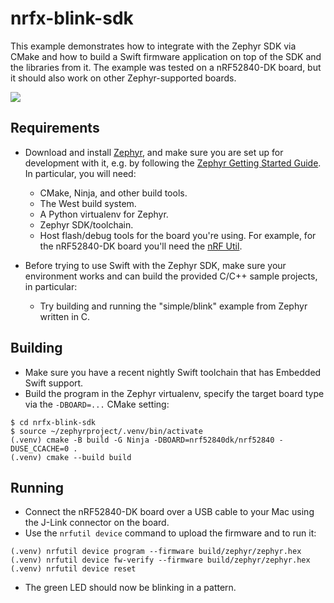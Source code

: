 # nrfx-blink-sdk

This example demonstrates how to integrate with the Zephyr SDK via CMake and how to build a Swift firmware application on top of the SDK and the libraries from it. The example was tested on a nRF52840-DK board, but it should also work on other Zephyr-supported boards.

<img src="https://github.com/apple/swift-embedded-examples/assets/1186214/ae3ff153-dd33-4460-8a08-4eac442bf7b0">

## Requirements

- Download and install [Zephyr](https://docs.zephyrproject.org/latest/), and make sure you are set up for development with it, e.g. by following the [Zephyr Getting Started Guide](https://docs.zephyrproject.org/latest/develop/getting_started/index.html). In particular, you will need:
  - CMake, Ninja, and other build tools.
  - The West build system.
  - A Python virtualenv for Zephyr.
  - Zephyr SDK/toolchain.
  - Host flash/debug tools for the board you're using. For example, for the nRF52840-DK board you'll need the [nRF Util](https://www.nordicsemi.com/Products/Development-tools/nRF-Util).

- Before trying to use Swift with the Zephyr SDK, make sure your environment works and can build the provided C/C++ sample projects, in particular:
  - Try building and running the "simple/blink" example from Zephyr written in C.

## Building

- Make sure you have a recent nightly Swift toolchain that has Embedded Swift support.
- Build the program in the Zephyr virtualenv, specify the target board type via the `-DBOARD=...` CMake setting:

```console
$ cd nrfx-blink-sdk
$ source ~/zephyrproject/.venv/bin/activate
(.venv) cmake -B build -G Ninja -DBOARD=nrf52840dk/nrf52840 -DUSE_CCACHE=0 .
(.venv) cmake --build build
```

## Running

- Connect the nRF52840-DK board over a USB cable to your Mac using the J-Link connector on the board.
- Use the `nrfutil device` command to upload the firmware and to run it:

```console
(.venv) nrfutil device program --firmware build/zephyr/zephyr.hex
(.venv) nrfutil device fw-verify --firmware build/zephyr/zephyr.hex
(.venv) nrfutil device reset
```

- The green LED should now be blinking in a pattern.
